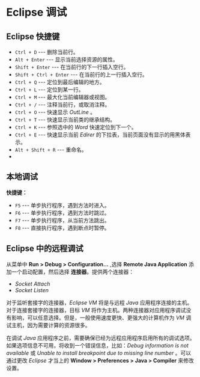 # Eclipse 调试 #
  
## Eclipse 快捷键 ##
  
* `Ctrl + D` --- 删除当前行。  
* `Alt + Enter` --- 显示当前选择资源的属性。  
* `Shift + Enter` --- 在当前行的下一行插入空行。  
* `Shift + Ctrl + Enter` --- 在当前行的上一行插入空行。  
* `Ctrl + Q` --- 定位到最后编辑的地方。  
* `Ctrl + L` --- 定位到某一行。  
* `Ctrl + M` --- 最大化当前编辑器或视图。  
* `Ctrl + /` --- 注释当前行，或取消注释。  
* `Ctrl + O` --- 快速显示 *OutLine* 。  
* `Ctrl + T` --- 快速显示当前类的继承结构。  
* `Ctrl + K` --- 参照选中的 *Word* 快速定位到下一个。  
* `Ctrl + E` --- 快速显示当前 *Edirer* 的下拉表，当前页面没有显示的用黑体表示。  
* `Alt + Shift + R` --- 重命名。  
* 
  
## 本地调试 ##
  
**快捷键：**
* `F5` --- 单步执行程序，遇到方法时进入。  
* `F6` --- 单步执行程序，遇到方法时跳过。  
* `F7` --- 单步执行程序，从当前方法跳出。  
* `F8` --- 直接执行程序，遇到断点时暂停。  

## Eclipse 中的远程调试 ##
  
从菜单中 **Run > Debug > Configuration...** ,选择 **Remote Java Application** 添加一个启动配置，然后选择 **连接器**。提供两个连接器：  
* *Socket Attach*  
* *Socket Listen*  

对于监听套接字的连接器，*Eclipse VM* 将是与远程 *Java* 应用程序连接的主机。对于连接套接字的连接器，目标 *VM* 将作为主机。两种连接器对应用程序调试没有影响，可以任意选择。但是，一般使用速度更快、更强大的计算机作为 *VM* 调试主机，因为需要计算的资源很多。  
  
在调试 *Java* 应用程序之前，需要确保已经为远程应用程序启用所有的调试选项。如果选项信息不可用，将收到一个错误信息，比如：*Debug information is not available* 或 *Unable to install breakpoint due to missing line number* 。可以通过更改 *Eclipse* 才当上的 **Window > Preferences > Java > Compiler** 来修改设置。
